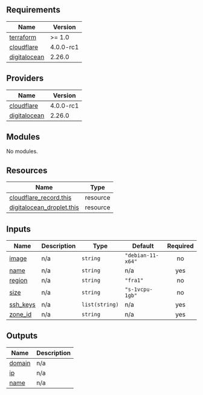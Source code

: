 ## Requirements

| Name | Version |
|------|---------|
| <a name="requirement_terraform"></a> [terraform](#requirement\_terraform) | >= 1.0 |
| <a name="requirement_cloudflare"></a> [cloudflare](#requirement\_cloudflare) | 4.0.0-rc1 |
| <a name="requirement_digitalocean"></a> [digitalocean](#requirement\_digitalocean) | 2.26.0 |

## Providers

| Name | Version |
|------|---------|
| <a name="provider_cloudflare"></a> [cloudflare](#provider\_cloudflare) | 4.0.0-rc1 |
| <a name="provider_digitalocean"></a> [digitalocean](#provider\_digitalocean) | 2.26.0 |

## Modules

No modules.

## Resources

| Name | Type |
|------|------|
| [cloudflare_record.this](https://registry.terraform.io/providers/cloudflare/cloudflare/4.0.0-rc1/docs/resources/record) | resource |
| [digitalocean_droplet.this](https://registry.terraform.io/providers/digitalocean/digitalocean/2.26.0/docs/resources/droplet) | resource |

## Inputs

| Name | Description | Type | Default | Required |
|------|-------------|------|---------|:--------:|
| <a name="input_image"></a> [image](#input\_image) | n/a | `string` | `"debian-11-x64"` | no |
| <a name="input_name"></a> [name](#input\_name) | n/a | `string` | n/a | yes |
| <a name="input_region"></a> [region](#input\_region) | n/a | `string` | `"fra1"` | no |
| <a name="input_size"></a> [size](#input\_size) | n/a | `string` | `"s-1vcpu-1gb"` | no |
| <a name="input_ssh_keys"></a> [ssh\_keys](#input\_ssh\_keys) | n/a | `list(string)` | n/a | yes |
| <a name="input_zone_id"></a> [zone\_id](#input\_zone\_id) | n/a | `string` | n/a | yes |

## Outputs

| Name | Description |
|------|-------------|
| <a name="output_domain"></a> [domain](#output\_domain) | n/a |
| <a name="output_ip"></a> [ip](#output\_ip) | n/a |
| <a name="output_name"></a> [name](#output\_name) | n/a |
